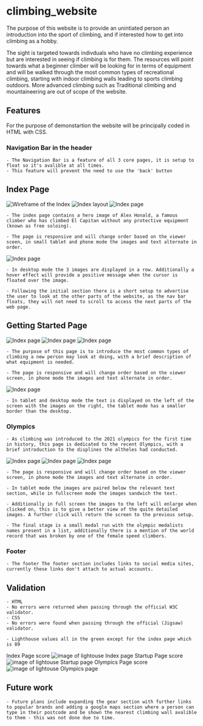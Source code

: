 # climbing_website

The purpose of this website is to provide an unintiated person an introduction into the sport of climbing, and if interested how to get into climbing as a hobby. 

The sight is targeted towards indivduals who have no climbing experience but are interested in seeing if climbing is for them. The resources will point towards what a beginner climber will be looking for in terms of equipment and will be walked through the most common types of recreational climbing, starting with indoor climbing walls leading to sports climbing outdoors. More advanced climbing such as Traditional climbing and mountaineering are out of scope of the website.

## Features

For the purpose of demonstartion the website will be principally coded in HTML with CSS. 

### __Navigation Bar in the header__

    - The Navigation Bar is a feature of all 3 core pages, it is setup to float so it's avalible at all times.
    - This feature will prevent the need to use the 'back' button

## Index Page

![Wireframe of the Index](https://raxxius.github.io/climbing_website/assets/images/wireframe_Index.png) ![Index layout](https://raxxius.github.io/climbing_website/assets/images/index_layout.png) ![Index page](https://raxxius.github.io/climbing_website/assets/images/Index_preview.png)

    - The index page contains a hero image of Alex Honald, a famous climber who has climbed El Capitan without any protective equipment (known as free soloing).

    - The page is responsive and will change order based on the viewer sceen, in small tablet and phone mode the images and text alternate in order.

![Index page](https://raxxius.github.io/climbing_website/assets/images/index_phone.png)

    - In desktop mode the 3 images are displayed in a row. Additionally a hover effect will provide a positive message when the cursor is floated over the image.

    - Following the initial section there is a short setup to advertise the user to look at the other parts of the website, as the nav bar floats, they will not need to scroll to access the next parts of the web page.
    
    
## Getting Started Page

![Index page](https://raxxius.github.io/climbing_website/assets/images/start_wireframe.png) ![Index page](https://raxxius.github.io/climbing_website/assets/images/startup_layout.png) ![Index page](https://raxxius.github.io/climbing_website/assets/images/startup_page.png)

    - The purpose of this page is to introduce the most common types of climbing a new person may look at doing, with a brief description of what equipment is needed.

    - The page is responsive and will change order based on the viewer screen, in phone mode the images and text alternate in order.

![Index page](https://raxxius.github.io/climbing_website/assets/images/startup_phone.png)

    - In tablet and desktop mode the text is displayed on the left of the screen with the images on the right, the tablet mode has a smaller border than the desktop.

### __Olympics__

    - As climbing was introduced to the 2021 olympics for the first time in history, this page is dedicated to the recent Olympics, with a brief introduction to the displines the altheles had conducted.

![Index page](https://raxxius.github.io/climbing_website/assets/images/olympic_wireframe.png) ![Index page](https://raxxius.github.io/climbing_website/assets/images/olympics_layout.png) ![Index page](https://raxxius.github.io/climbing_website/assets/images/olympic_preview.png)


    - The page is responsive and will change order based on the viewer screen, in phone mode the images and text alternate in order.

    - In tablet mode the images are paired below the relevant text section, while in fullscreen mode the images sandwich the text.

    - Additionally in full screen the images to the left will enlarge when clicked on, this is to give a better view of the quite detailed images. A further click will return the screen to the previous setup.

    - The final stage is a small medal run with the olympic medalists names present in a list, additionally there is a mention of the world record that was broken by one of the female speed climbers.

### __Footer__

    - The footer The footer section includes links to social media sites, currently these links don't attach to actual accounts.


## __Validation__

    - HTML
    - No errors were returned when passing through the official W3C validator.
    - CSS
    - No errors were found when passing through the official (Jigsaw) validator.

    - Lighthouse values all in the green except for the index page which is 89

Index Page score
![image of lightouse Index page](https://raxxius.github.io/climbing_website/assets/images/Indexpage.png)
Startup Page score
![image of lightouse Startup page](https://raxxius.github.io/climbing_website/assets/images/Startuppage.png)
Olympics Page score
![image of lightouse Olympics page](https://raxxius.github.io/climbing_website/assets/images/Olympicspage.png)

## __Future work__

    - Future plans include expanding the gear section with further links to popular brands and adding a google maps section where a person can type in their postcode and be shown the nearest climbing wall avalible to them - this was not done due to time.
    
    
    
